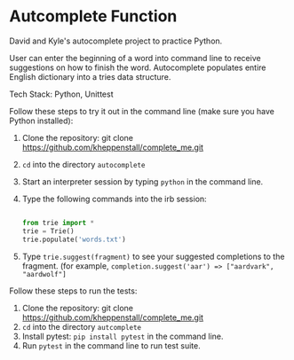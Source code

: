 # Autcomplete Function
David and Kyle's autocomplete project to practice Python.

User can enter the beginning of a word into command line to receive suggestions on how to finish the word. Autocomplete populates entire English dictionary into a tries data structure. 

Tech Stack: Python, Unittest

Follow these steps to try it out in the command line (make sure you have Python installed):

1. Clone the repository: git clone https://github.com/kheppenstall/complete_me.git
1. `cd` into the directory `autocomplete`
1. Start an interpreter session by typing `python` in the command line.
1. Type the following commands into the irb session:
    
    ```python
    
    from trie import *
    trie = Trie()
    trie.populate('words.txt')    
    ```
1. Type `trie.suggest(fragment)` to see your suggested completions to the fragment.
(for example, `completion.suggest('aar') => ["aardvark", "aardwolf"]`

Follow these steps to run the tests:

1. Clone the repository: git clone https://github.com/kheppenstall/complete_me.git
1. `cd` into the directory `autcomplete`
1. Install pytest: `pip install pytest` in the command line.
1. Run `pytest` in the command line to run test suite.
